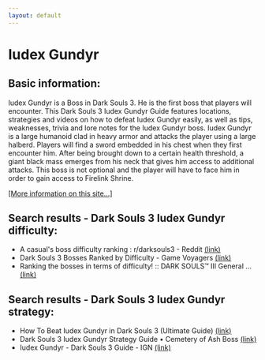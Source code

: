 ```yaml
---
layout: default
---
```

# Iudex Gundyr

## Basic information:
Iudex Gundyr is a Boss in Dark Souls 3. He is the first boss that players will encounter. This Dark Souls 3 Iudex Gundyr Guide features locations, strategies and videos on how to defeat Iudex Gundyr easily, as well as tips, weaknesses, trivia and lore notes for the Iudex Gundyr boss. Iudex Gundyr is a large humanoid clad in heavy armor and attacks the player using a large halberd. Players will find a sword embedded in his chest when they first encounter him. After being brought down to a certain health threshold, a giant black mass emerges from his neck that gives him access to additional attacks. This boss is not optional and the player will have to face him in order to gain access to Firelink Shrine.


[[More information on this site...]](https://darksouls3.wiki.fextralife.com//Iudex+Gundyr)

## Search results - Dark Souls 3 Iudex Gundyr difficulty:
- A casual's boss difficulty ranking : r/darksouls3 - Reddit [(link)](https://www.reddit.com/r/darksouls3/comments/apa2dp/a_casuals_boss_difficulty_ranking/)
- Dark Souls 3 Bosses Ranked by Difficulty - Game Voyagers [(link)](https://gamevoyagers.com/dark-souls-3-bosses-ranked-difficulty/)
- Ranking the bosses in terms of difficulty! :: DARK SOULS™ III General ... [(link)](https://steamcommunity.com/app/374320/discussions/0/361787186432143026/)

## Search results - Dark Souls 3 Iudex Gundyr strategy:
- How To Beat Iudex Gundyr in Dark Souls 3 (Ultimate Guide) [(link)](https://gamevoyagers.com/how-to-beat-iudex-gundyr-in-dark-souls-3-ultimate-guide/)
- Dark Souls 3 Iudex Gundyr Strategy Guide • Cemetery of Ash Boss [(link)](https://www.youtube.com/watch?v=b8Stv4XVkWM)
- Iudex Gundyr - Dark Souls 3 Guide - IGN [(link)](https://www.ign.com/wikis/dark-souls-3/Iudex_Gundyr)
